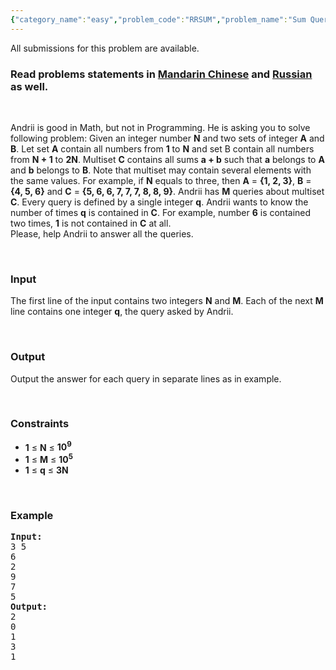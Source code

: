 ```yaml
---
{"category_name":"easy","problem_code":"RRSUM","problem_name":"Sum Queries","languages_supported":{"0":"ADA","1":"ASM","2":"BASH","3":"BF","4":"C","5":"C99 strict","6":"CAML","7":"CLOJ","8":"CLPS","9":"CPP 4.3.2","10":"CPP 4.9.2","11":"CPP14","12":"CS2","13":"D","14":"ERL","15":"FORT","16":"FS","17":"GO","18":"HASK","19":"ICK","20":"ICON","21":"JAVA","22":"JS","23":"LISP clisp","24":"LISP sbcl","25":"LUA","26":"NEM","27":"NICE","28":"NODEJS","29":"PAS fpc","30":"PAS gpc","31":"PERL","32":"PERL6","33":"PHP","34":"PIKE","35":"PRLG","36":"PYTH","37":"PYTH 3.4","38":"RUBY","39":"SCALA","40":"SCM guile","41":"SCM qobi","42":"ST","43":"TCL","44":"TEXT","45":"WSPC"},"max_timelimit":1,"source_sizelimit":50000,"problem_author":"Rubanenko","problem_tester":"shiplu","date_added":"11-07-2014","tags":{"0":"Rubanenko","1":"cook48","2":"simple"},"editorial_url":"http://discuss.codechef.com/problems/RRSUM","time":{"view_start_date":1405884600,"submit_start_date":1405884600,"visible_start_date":1405884600,"end_date":1735669800},"layout":"problem"}
---
```

<span class="solution-visible-txt">All submissions for this problem are available.</span><h3> Read problems statements in <a target="_blank" href="http://www.codechef.com/download/translated/COOK48/mandarin2/RRSUM.pdf">Mandarin Chinese</a> and <a target="_blank" href="http://www.codechef.com/download/translated/COOK48/russian/RRSUM.pdf">Russian</a> as well.</h3>
<p> </p>
<p>Andrii is good in Math, but not in Programming. He is asking you to solve following problem: Given an integer number <b>N</b> and two sets of integer <b>A</b> and <b>B</b>. Let set <b>A</b> contain all numbers from <b>1</b> to <b>N</b> and set B contain all numbers from <b>N + 1</b> to <b>2N</b>. Multiset <b>C</b> contains all sums <b>a + b</b> such that <b>a</b> belongs to <b>A</b> and <b>b</b> belongs to <b>B</b>. Note that multiset may contain several elements with the same values. For example, if <b>N</b> equals to three, then <b>A</b> = <b>{1, 2, 3}</b>, <b>B</b> = <b>{4, 5, 6}</b> and <b>C</b> = <b>{5, 6, 6, 7, 7, 7, 8, 8, 9}</b>. Andrii has <b>M</b> queries about multiset <b>C</b>. Every query is defined by a single integer <b>q</b>. Andrii wants to know the number of times <b>q</b> is contained in <b>C</b>. For example, number <b>6</b> is contained two times, <b>1</b> is not contained in <b>C</b> at all. <br />
Please, help Andrii to answer all the queries.</p>
<p> </p>
<h3>Input</h3>
<p>
The first line of the input contains two integers <b>N</b> and <b>M</b>. Each of the next <b>M</b> line contains one integer <b>q</b>, the query asked by Andrii.</p>
<p> </p>
<h3>Output</h3>
<p>Output the answer for each query in separate lines as in example.</p>
<p> </p>
<h3>Constraints</h3>
<ul>
<li><b>1</b> ≤ <b>N</b> ≤ <b>10<sup>9</sup></b></li>
<li><b>1</b> ≤ <b>M</b> ≤ <b>10<sup>5</sup></b></li>
<li><b>1</b> ≤ <b>q</b> ≤ <b>3N</b></li>
</ul>
<p> </p>
<h3>Example</h3>
<pre><b>Input:</b>
3 5
6
2
9
7
5
<b>Output:</b>
2
0
1
3
1
</pre><p> </p>
